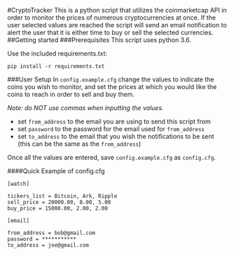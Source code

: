 #CryptoTracker
This is a python script that utilizes the coinmarketcap API in order to monitor the prices of numerous cryptocurrencies at once. If the user selected values are reached the script will send an email notification to alert the user that it is either time to buy or sell the selected currencies.
##Getting started
###Prerequisites
This script uses python 3.6.

Use the included requirements.txt:
```
pip install -r requirements.txt
```
###User Setup
 In `config.example.cfg` change the values to indicate the coins you wish to monitor, and set the prices at which you would like the coins to reach in order to sell and buy them. 
 
 *Note: do NOT use commas when inputting the values.* 
 
 * set `from_address` to the email you are using to send this script from
 * set `password` to the password for the email used for `from_address`
 * set `to_address` to the email that you wish the notifications to be sent (this can be the same as the `from_address`)
  
Once all the values are entered, save `config.example.cfg` as `config.cfg`.
  
 ####Quick Example of config.cfg
 ```
[watch]

tickers_list = Bitcoin, Ark, Ripple
sell_price = 20000.00, 8.00, 5.00
buy_price = 15000.00, 2.00, 2.00

[email]

from_address = bob@gmail.com
password = ***********
to_address = joe@gmail.com
```
 

 
 